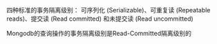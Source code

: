四种标准的事务隔离级别：
可序列化 (Serializable)、可重复读 (Repeatable reads)、提交读 (Read committed) 和未提交读 (Read uncommitted)


Mongodb的查询操作的事务隔离级别是Read-Committed隔离级别的